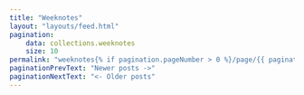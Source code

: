 ```yaml
---
title: "Weeknotes"
layout: "layouts/feed.html"
pagination:
    data: collections.weeknotes
    size: 10
permalink: "weeknotes{% if pagination.pageNumber > 0 %}/page/{{ pagination.pageNumber }}{% endif %}/index.html"
paginationPrevText: "Newer posts ->"
paginationNextText: "<- Older posts"
---
```

